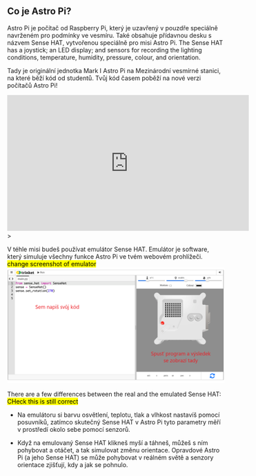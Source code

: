 ## Co je Astro Pi?

Astro Pi je počítač od Raspberry Pi, který je uzavřený v pouzdře speciálně navrženém pro podmínky ve vesmíru. Také obsahuje přídavnou desku s názvem Sense HAT, vytvořenou speciálně pro misi Astro Pi. The Sense HAT has a joystick; an LED display; and sensors for recording the lighting conditions, temperature, humidity, pressure, colour, and orientation.

Tady je originální jednotka Mark I Astro Pi na Mezinárodní vesmírné stanici, na které běží kód od studentů. Tvůj kód časem poběží na nové verzi počítačů Astro Pi!


<iframe width="560" height="315" src="https://www.youtube.com/embed/4ykbAJeGPMM" frameborder="0" allow="accelerometer; autoplay; encrypted-media; gyroscope; picture-in-picture" allowfullscreen></iframe>>

V téhle misi budeš používat emulátor Sense HAT. Emulátor je software, který simuluje všechny funkce Astro Pi ve tvém webovém prohlížeči.
<mark>change screenshot of emulator</mark> ![A labelled screenshot of the Sense HAT emulator with the code window on the left and the emulator on the right.](images/sense-hat-emulator.png)

There are a few differences between the real and the emulated Sense HAT:
<mark>CHeck this is still correct</mark>
- Na emulátoru si barvu osvětlení, teplotu, tlak a vlhkost nastavíš pomocí posuvníků, zatímco skutečný Sense HAT v Astro Pi tyto parametry měří v prostředí okolo sebe pomocí senzorů.

- Když na emulovaný Sense HAT klikneš myší a táhneš, můžeš s ním pohybovat a otáčet, a tak simulovat změnu orientace. Opravdové Astro Pi (a jeho Sense HAT) se může pohybovat v reálném světě a senzory orientace zjišťují, kdy a jak se pohnulo.
